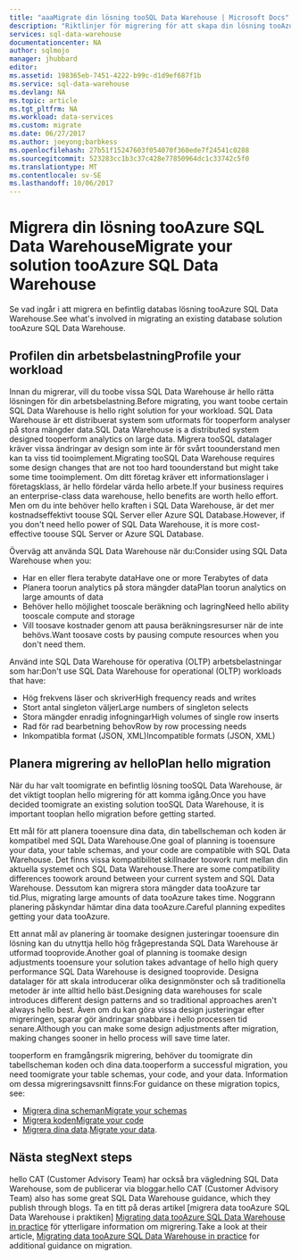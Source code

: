 ```yaml
---
title: "aaaMigrate din lösning tooSQL Data Warehouse | Microsoft Docs"
description: "Riktlinjer för migrering för att skapa din lösning tooAzure SQL Data Warehouse-plattform."
services: sql-data-warehouse
documentationcenter: NA
author: sqlmojo
manager: jhubbard
editor: 
ms.assetid: 198365eb-7451-4222-b99c-d1d9ef687f1b
ms.service: sql-data-warehouse
ms.devlang: NA
ms.topic: article
ms.tgt_pltfrm: NA
ms.workload: data-services
ms.custom: migrate
ms.date: 06/27/2017
ms.author: joeyong;barbkess
ms.openlocfilehash: 27b51f15247603f054070f360ede7f24541c0288
ms.sourcegitcommit: 523283cc1b3c37c428e77850964dc1c33742c5f0
ms.translationtype: MT
ms.contentlocale: sv-SE
ms.lasthandoff: 10/06/2017
---
```

# <a name="migrate-your-solution-tooazure-sql-data-warehouse"></a><span data-ttu-id="be295-103">Migrera din lösning tooAzure SQL Data Warehouse</span><span class="sxs-lookup"><span data-stu-id="be295-103">Migrate your solution tooAzure SQL Data Warehouse</span></span>
<span data-ttu-id="be295-104">Se vad ingår i att migrera en befintlig databas lösning tooAzure SQL Data Warehouse.</span><span class="sxs-lookup"><span data-stu-id="be295-104">See what's involved in migrating an existing database solution tooAzure SQL Data Warehouse.</span></span> 

## <a name="profile-your-workload"></a><span data-ttu-id="be295-105">Profilen din arbetsbelastning</span><span class="sxs-lookup"><span data-stu-id="be295-105">Profile your workload</span></span>
<span data-ttu-id="be295-106">Innan du migrerar, vill du toobe vissa SQL Data Warehouse är hello rätta lösningen för din arbetsbelastning.</span><span class="sxs-lookup"><span data-stu-id="be295-106">Before migrating, you want toobe certain SQL Data Warehouse is hello right solution for your workload.</span></span> <span data-ttu-id="be295-107">SQL Data Warehouse är ett distribuerat system som utformats för tooperform analyser på stora mängder data.</span><span class="sxs-lookup"><span data-stu-id="be295-107">SQL Data Warehouse is a distributed system designed tooperform analytics on large data.</span></span>  <span data-ttu-id="be295-108">Migrera tooSQL datalager kräver vissa ändringar av design som inte är för svårt toounderstand men kan ta viss tid tooimplement.</span><span class="sxs-lookup"><span data-stu-id="be295-108">Migrating tooSQL Data Warehouse requires some design changes that are not too hard toounderstand but might take some time tooimplement.</span></span> <span data-ttu-id="be295-109">Om ditt företag kräver ett informationslager i företagsklass, är hello fördelar värda hello arbete.</span><span class="sxs-lookup"><span data-stu-id="be295-109">If your business requires an enterprise-class data warehouse, hello benefits are worth hello effort.</span></span> <span data-ttu-id="be295-110">Men om du inte behöver hello kraften i SQL Data Warehouse, är det mer kostnadseffektivt toouse SQL Server eller Azure SQL Database.</span><span class="sxs-lookup"><span data-stu-id="be295-110">However, if you don't need hello power of SQL Data Warehouse, it is more cost-effective toouse SQL Server or Azure SQL Database.</span></span>

<span data-ttu-id="be295-111">Överväg att använda SQL Data Warehouse när du:</span><span class="sxs-lookup"><span data-stu-id="be295-111">Consider using SQL Data Warehouse when you:</span></span>
- <span data-ttu-id="be295-112">Har en eller flera terabyte data</span><span class="sxs-lookup"><span data-stu-id="be295-112">Have one or more Terabytes of data</span></span>
- <span data-ttu-id="be295-113">Planera toorun analytics på stora mängder data</span><span class="sxs-lookup"><span data-stu-id="be295-113">Plan toorun analytics on large amounts of data</span></span>
- <span data-ttu-id="be295-114">Behöver hello möjlighet tooscale beräkning och lagring</span><span class="sxs-lookup"><span data-stu-id="be295-114">Need hello ability tooscale compute and storage</span></span> 
- <span data-ttu-id="be295-115">Vill toosave kostnader genom att pausa beräkningsresurser när de inte behövs.</span><span class="sxs-lookup"><span data-stu-id="be295-115">Want toosave costs by pausing compute resources when you don't need them.</span></span>

<span data-ttu-id="be295-116">Använd inte SQL Data Warehouse för operativa (OLTP) arbetsbelastningar som har:</span><span class="sxs-lookup"><span data-stu-id="be295-116">Don't use SQL Data Warehouse for operational (OLTP) workloads that have:</span></span>
- <span data-ttu-id="be295-117">Hög frekvens läser och skriver</span><span class="sxs-lookup"><span data-stu-id="be295-117">High frequency reads and writes</span></span>
- <span data-ttu-id="be295-118">Stort antal singleton väljer</span><span class="sxs-lookup"><span data-stu-id="be295-118">Large numbers of singleton selects</span></span>
- <span data-ttu-id="be295-119">Stora mängder enradig infogningar</span><span class="sxs-lookup"><span data-stu-id="be295-119">High volumes of single row inserts</span></span>
- <span data-ttu-id="be295-120">Rad för rad bearbetning behov</span><span class="sxs-lookup"><span data-stu-id="be295-120">Row by row processing needs</span></span>
- <span data-ttu-id="be295-121">Inkompatibla format (JSON, XML)</span><span class="sxs-lookup"><span data-stu-id="be295-121">Incompatible formats (JSON, XML)</span></span>


## <a name="plan-hello-migration"></a><span data-ttu-id="be295-122">Planera migrering av hello</span><span class="sxs-lookup"><span data-stu-id="be295-122">Plan hello migration</span></span>

<span data-ttu-id="be295-123">När du har valt toomigrate en befintlig lösning tooSQL Data Warehouse, är det viktigt tooplan hello migrering för att komma igång.</span><span class="sxs-lookup"><span data-stu-id="be295-123">Once you have decided toomigrate an existing solution tooSQL Data Warehouse, it is important tooplan hello migration before getting started.</span></span> 

<span data-ttu-id="be295-124">Ett mål för att planera tooensure dina data, din tabellscheman och koden är kompatibel med SQL Data Warehouse.</span><span class="sxs-lookup"><span data-stu-id="be295-124">One goal of planning is tooensure your data, your table schemas, and your code are compatible with SQL Data Warehouse.</span></span> <span data-ttu-id="be295-125">Det finns vissa kompatibilitet skillnader toowork runt mellan din aktuella systemet och SQL Data Warehouse.</span><span class="sxs-lookup"><span data-stu-id="be295-125">There are some compatibility differences toowork around between your current system and SQL Data Warehouse.</span></span> <span data-ttu-id="be295-126">Dessutom kan migrera stora mängder data tooAzure tar tid.</span><span class="sxs-lookup"><span data-stu-id="be295-126">Plus, migrating large amounts of data tooAzure takes time.</span></span> <span data-ttu-id="be295-127">Noggrann planering påskyndar hämtar dina data tooAzure.</span><span class="sxs-lookup"><span data-stu-id="be295-127">Careful planning expedites getting your data tooAzure.</span></span> 

<span data-ttu-id="be295-128">Ett annat mål av planering är toomake designen justeringar tooensure din lösning kan du utnyttja hello hög frågeprestanda SQL Data Warehouse är utformad tooprovide.</span><span class="sxs-lookup"><span data-stu-id="be295-128">Another goal of planning is toomake design adjustments tooensure your solution takes advantage of hello high query performance SQL Data Warehouse is designed tooprovide.</span></span> <span data-ttu-id="be295-129">Designa datalager för att skala introducerar olika designmönster och så traditionella metoder är inte alltid hello bäst.</span><span class="sxs-lookup"><span data-stu-id="be295-129">Designing data warehouses for scale introduces different design patterns and so traditional approaches aren't always hello best.</span></span> <span data-ttu-id="be295-130">Även om du kan göra vissa design justeringar efter migreringen, sparar gör ändringar snabbare i hello processen tid senare.</span><span class="sxs-lookup"><span data-stu-id="be295-130">Although you can make some design adjustments after migration, making changes sooner in hello process will save time later.</span></span>

<span data-ttu-id="be295-131">tooperform en framgångsrik migrering, behöver du toomigrate din tabellscheman koden och dina data.</span><span class="sxs-lookup"><span data-stu-id="be295-131">tooperform a successful migration, you need toomigrate your table schemas, your code, and your data.</span></span> <span data-ttu-id="be295-132">Information om dessa migreringsavsnitt finns:</span><span class="sxs-lookup"><span data-stu-id="be295-132">For guidance on these migration topics, see:</span></span>

-  [<span data-ttu-id="be295-133">Migrera dina scheman</span><span class="sxs-lookup"><span data-stu-id="be295-133">Migrate your schemas</span></span>](sql-data-warehouse-migrate-schema.md)
-  [<span data-ttu-id="be295-134">Migrera koden</span><span class="sxs-lookup"><span data-stu-id="be295-134">Migrate your code</span></span>](sql-data-warehouse-migrate-code.md)
-  <span data-ttu-id="be295-135">[Migrera dina data](sql-data-warehouse-migrate-data.md).</span><span class="sxs-lookup"><span data-stu-id="be295-135">[Migrate your data](sql-data-warehouse-migrate-data.md).</span></span> 

<!--
## Perform hello migration


## Deploy hello solution


## Validate hello migration

-->

## <a name="next-steps"></a><span data-ttu-id="be295-136">Nästa steg</span><span class="sxs-lookup"><span data-stu-id="be295-136">Next steps</span></span>
<span data-ttu-id="be295-137">hello CAT (Customer Advisory Team) har också bra vägledning SQL Data Warehouse, som de publicerar via bloggar.</span><span class="sxs-lookup"><span data-stu-id="be295-137">hello CAT (Customer Advisory Team) also has some great SQL Data Warehouse guidance, which they publish through blogs.</span></span>  <span data-ttu-id="be295-138">Ta en titt på deras artikel [migrera data tooAzure SQL Data Warehouse i praktiken] [ Migrating data tooAzure SQL Data Warehouse in practice] för ytterligare information om migrering.</span><span class="sxs-lookup"><span data-stu-id="be295-138">Take a look at their article, [Migrating data tooAzure SQL Data Warehouse in practice][Migrating data tooAzure SQL Data Warehouse in practice] for additional guidance on migration.</span></span>

<!--Image references-->

<!--Article references-->

<!--MSDN references-->

<!--Other Web references-->
[Migrating data tooAzure SQL Data Warehouse in practice]: https://blogs.msdn.microsoft.com/sqlcat/2016/08/18/migrating-data-to-azure-sql-data-warehouse-in-practice/
